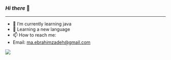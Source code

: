 ### *Hi there* 👋
---
<!--
**maryamebrahimzade/maryamebrahimzade** is a ✨ _special_ ✨ repository because its `README.md` (this file) appears on your GitHub profile.

Here are some ideas to get you started:
-->
- 🌱 I’m currently learning java
- 🌱 Learning a new language
- 📫 How to reach me:
- Email: ma.ebrahimzadeh@gmail.com

<a href=&quothttps://github.com/maryamebrahimzade&quot>
<img align=&quotcenter&quot src=&quothttps://github-readme-stats.vercel.app/api/top-langs/?username=maryamebrahimzade&quot />
</a>
